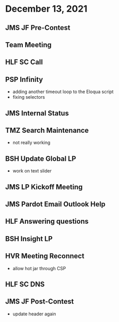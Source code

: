 # December 13, 2021

## JMS JF Pre-Contest

## Team Meeting

## HLF SC Call

## PSP Infinity
- adding another timeout loop to the Eloqua script
- fixing selectors 

## JMS Internal Status

## TMZ Search Maintenance
- not really working

## BSH Update Global LP
- work on text slider

## JMS LP Kickoff Meeting

## JMS Pardot Email Outlook Help

## HLF Answering questions

## BSH Insight LP

## HVR Meeting Reconnect
- allow hot jar through CSP

## HLF SC DNS

## JMS JF Post-Contest
- update header again